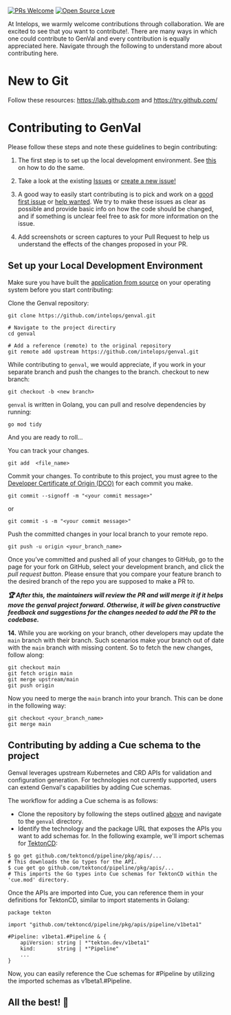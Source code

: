 [![PRs Welcome](https://img.shields.io/badge/PRs-welcome-brightgreen.svg?style=flat-square)](https://github.com/intelops/genval/pulls)
[![Open Source Love](https://badges.frapsoft.com/os/v1/open-source.png?v=103)](https://github.com/intelops/)

At Intelops, we warmly welcome contributions through collaboration. We are excited to see that you want to contribute!. There are many ways in which one could contribute to GenVal and every contribution is equally appreciated here. Navigate through the following to understand more about contributing here.

# New to Git

Follow these resources: https://lab.github.com and https://try.github.com/

# Contributing to GenVal

Please follow these steps and note these guidelines to begin contributing:

1. The first step is to set up the local development environment. See [this](#set-up-your-local-development-environment) on how to do the same.
1. Take a look at the existing [Issues](https://github.com/intelops/genval/issues) or [create a new issue!](https://github.com/intelops/genval/issues/new/choose)
1. A good way to easily start contributing is to pick and work on a [good first issue](https://github.com/intelops/genval/labels/good%20first%20issue) or [help wanted](https://github.com/intelops/genval/labels/help%20wanted). We try to make these issues as clear as possible and provide basic info on how the code should be changed, and if something is unclear feel free to ask for more information on the issue.


1. Add screenshots or screen captures to your Pull Request to help us understand the effects of the changes proposed in your PR.


## Set up your Local Development Environment

Make sure you have built the [application from source](./README.md/#build-from-source) on your operating system before you start contributing:

Clone the Genval repository:

```shell
git clone https://github.com/intelops/genval.git

# Navigate to the project directiry
cd genval

# Add a reference (remote) to the original repository
git remote add upstream https://github.com/intelops/genval.git
```

While contributing to `genval`, we would appreciate, if you work in your separate branch and push the changes to the branch. checkout to new branch:

```shell
git checkout -b <new branch>
```
`genval` is written in Golang, you can pull and resolve dependencies by running:

```shell
go mod tidy
```

And you are ready to roll...

You can track your changes.

```shell
git add  <file_name>
```

Commit your changes. To contribute to this project, you must agree to the [Developer Certificate of Origin (DCO)](https://github.com/dcoapp/app#how-it-works) for each commit you make.

```
git commit --signoff -m "<your commit message>"
```

or

```
git commit -s -m "<your commit message>"
```

Push the committed changes in your local branch to your remote repo.

```
git push -u origin <your_branch_name>
```

Once you’ve committed and pushed all of your changes to GitHub, go to the page for your fork on GitHub, select your development branch, and click the _pull request button_. Please ensure that you compare your feature branch to the desired branch of the repo you are supposed to make a PR to.

**_:trophy: After this, the maintainers will review the PR and will merge it if it helps move the genval project forward. Otherwise, it will be given constructive feedback and suggestions for the changes needed to add the PR to the codebase._**

**14.** While you are working on your branch, other developers may update the `main` branch with their branch. Such scenarios make your branch out of date with the `main` branch with missing content. So to fetch the new changes, follow along:

```
git checkout main
git fetch origin main
git merge upstream/main
git push origin
```

Now you need to merge the `main` branch into your branch. This can be done in the following way:

```
git checkout <your_branch_name>
git merge main
```

## Contributing by adding a Cue schema to the project

Genval leverages upstream Kubernetes and CRD APIs for validation and configuration generation. For technologies not currently supported, users can extend Genval's capabilities by adding Cue schemas.

The workflow for adding a Cue schema is as follows:

- Clone the repository by following the steps outlined [above](#set-up-your-local-development-environment) and navigate to the `genval` directory.
- Identify the technology and the package URL that exposes the APIs you want to add schemas for. In the following example, we'll import schemas for [TektonCD](https://tekton.dev/docs/):

```shell
$ go get github.com/tektoncd/pipeline/pkg/apis/...
# This downloads the Go types for the API.
$ cue get go github.com/tektoncd/pipeline/pkg/apis/...
# This imports the Go types into Cue schemas for TektonCD within the 'cue.mod' directory.
```
Once the APIs are imported into Cue, you can reference them in your definitions for TektonCD, similar to import statements in Golang:

```shell
package tekton

import "github.com/tektoncd/pipeline/pkg/apis/pipeline/v1beta1"

#Pipeline: v1beta1.#Pipeline & {
	apiVersion: string | *"tekton.dev/v1beta1"
	kind:       string | *"Pipeline"
    ...
}

```

Now, you can easily reference the Cue schemas for #Pipeline by utilizing the imported schemas as v1beta1.#Pipeline.



## All the best! 🥇